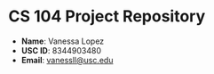 # CS 104 Project Repository

- **Name**: Vanessa Lopez
- **USC ID**: 8344903480
- **Email**: vanessll@usc.edu
